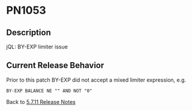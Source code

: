 # PN1053

<PageHeader />

## Description

jQL: BY-EXP limiter issue

## Current Release Behavior

Prior to this patch BY-EXP did not accept a mixed limiter expression, e.g.

```
BY-EXP BALANCE NE "" AND NOT "0"
```

Back to [5.7.11 Release Notes](./../README.md)
  
<PageFooter />
